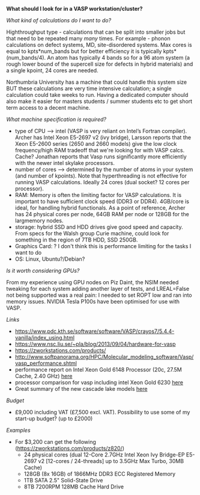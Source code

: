 **What should I look for in a VASP workstation/cluster?**

*What kind of calculations do I want to do?*

Highthroughput type - calculations that can be split into smaller jobs but that need to be repeated many *many* times. For example - phonon calculations on defect systems, MD, site-disordered systems.
Max cores is equal to kpts\*num_bands but for better efficiency it is typically kpts*(num_bands/4). 
An atom has typically 4 bands so for a 96 atom system (a rough lower bound of the supercell size for defects in hybrid materials) and a single kpoint, 24 cores are needed. 

Northumbria University has a machine that could handle this system size BUT these calculations are very time intensive calculation; a single calculation could take weeks to run. Having a dedicated computer should also make it easier for masters students / summer students etc to get short term access to a decent machine.

*What machine specification is required?*

- type of CPU --> intel (VASP is very reliant on Intel’s Fortran compiler). Archer has Intel Xeon E5-2697 v2 (ivy bridge), Larsson reports that the Xeon E5-2600 series (2650 and 2660 models) give the low clock frequency/high RAM tradeoff that we're looking for with VASP calcs. Cache?
Jonathan reports that Vasp runs significantly more efficiently with the newer intel skylake processors.
- number of cores --> determined by the number of atoms in your system (and number of kpoints). Note that hyperthreading is not effective for running VASP calculations. Ideally 24 cores (dual socket? 12 cores per processor). 
- RAM: Memory is often the limiting factor for VASP calculations. It is important to have sufficient clock speed (DDR3 or DDR4). 4GB/core is ideal, for handling hybrid functionals. As a point of reference, Archer has 24 physical cores per node, 64GB RAM per node or 128GB for the largmemory nodes.
- storage: hybrid SSD and HDD drives give good speed and capacity. From specs for the Walsh group Curie machine, could look for something in the region of 7TB HDD, SSD 250GB.
- Graphics Card: ? I don't think this is performance limiting for the tasks I want to do
- OS: Linux, Ubuntu?/Debian?

*Is it worth considering GPUs?*

From my experience using GPU nodes on Piz Daint, the NSIM needed tweaking for each system adding another layer of tests, and LREAL=False not being supported was a real pain: I needed to set ROPT low and ran into memory issues. NVIDIA Tesla P100s have been optimised for use with VASP.

*Links*

- https://www.pdc.kth.se/software/software/VASP/crayos7/5.4.4-vanilla/index_using.html
- https://www.nsc.liu.se/~pla/blog/2013/09/04/hardware-for-vasp
- https://zworkstations.com/products/
- http://www.softpanorama.org/HPC/Molecular_modeling_software/Vasp/vasp_performance.shtml
- performance report on Intel Xeon Gold 6148 Processor (20c, 27.5M Cache, 2.40 GHz) [here](https://www.google.com/url?sa=t&rct=j&q=&esrc=s&source=web&cd=&cad=rja&uact=8&ved=2ahUKEwiE9M34j9nqAhXoQUEAHak_BNMQFjABegQIBhAB&url=https%3A%2F%2Fwww.scd.stfc.ac.uk%2FSiteAssets%2FPages%2FCIUK-2018-Programme%2FMartyn_Guest.pdf&usg=AOvVaw3_7VLcBatVPuinG5KCyRKS)
- processor comparison for vasp including intel Xeon Gold 6230 [here](https://www.chpc.utah.edu/documentation/white_papers/rome.pdf)
- Great summary of the new cascade lake models [here](https://www.microway.com/knowledge-center-articles/detailed-specifications-of-the-cascade-lake-sp-intel-xeon-processor-scalable-family-cpus/)

*Budget*

- £9,000 including VAT (£7,500 excl. VAT). Possibility to use some of my start-up budget? (up to £2000)

*Examples* 

- For $3,200 can get the following (https://zworkstations.com/products/z820/)
  - 24 physical cores (dual 12-Core 2.7GHz Intel Xeon Ivy Bridge-EP E5-2697 v2 [12-cores / 24-threads] up to 3.5GHz Max Turbo, 30MB Cache)
  - 128GB (8x 16GB) of 1866MHz DDR3 ECC Registered Memory 
  - 1TB SATA 2.5" Solid-State Drive 
  - 8TB 7200RPM 128MB Cache Hard Drive 


